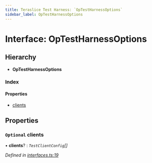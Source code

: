 ```yaml
---
title: Teraslice Test Harness: `OpTestHarnessOptions`
sidebar_label: OpTestHarnessOptions
---
```


# Interface: OpTestHarnessOptions

## Hierarchy

* **OpTestHarnessOptions**

### Index

#### Properties

* [clients](optestharnessoptions.md#optional-clients)

## Properties

### `Optional` clients

• **clients**? : *`TestClientConfig`[]*

*Defined in [interfaces.ts:19](https://github.com/terascope/teraslice/blob/6aab1cd2/packages/teraslice-test-harness/src/interfaces.ts#L19)*
